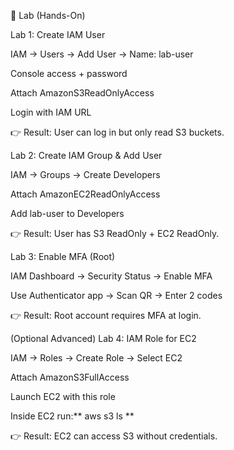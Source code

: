 🧪 Lab (Hands-On)

Lab 1: Create IAM User

IAM → Users → Add User → Name: lab-user

Console access + password

Attach AmazonS3ReadOnlyAccess

Login with IAM URL

👉 Result: User can log in but only read S3 buckets.

Lab 2: Create IAM Group & Add User

IAM → Groups → Create Developers

Attach AmazonEC2ReadOnlyAccess

Add lab-user to Developers

👉 Result: User has S3 ReadOnly + EC2 ReadOnly.

Lab 3: Enable MFA (Root)

IAM Dashboard → Security Status → Enable MFA

Use Authenticator app → Scan QR → Enter 2 codes

👉 Result: Root account requires MFA at login.

(Optional Advanced) Lab 4: IAM Role for EC2

IAM → Roles → Create Role → Select EC2

Attach AmazonS3FullAccess

Launch EC2 with this role

Inside EC2 run:** aws s3 ls **

👉 Result: EC2 can access S3 without credentials.
